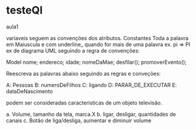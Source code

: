testeQI
=======

aula1

variaveis seguem as convenções dos atributos.
Constantes Toda a palavra em Maiuscula e com underline_ quando for mais de uma palavra
ex. pi => PI
ex de diagrama UML seguindo a regra de convenções:

Model
nome;
endereco;
idade;
nomeDaMae;
desfilar();
promoverEvento();

Reescreva as palavras abaixo seguindo as regras e conveções:

A: Pessoas
B: numeroDeFilhos
C: ligando
D: PARAR_DE_EXECUTAR
E: dataDeNascimento

podem ser consideradas caracteristicas de um objeto televisão.

a. Volume, tamanho da tela, marca.X
b. ligar, desligar, quantidades de canais
c. Botâo de liga/desliga, aumentar e diminuir volume
